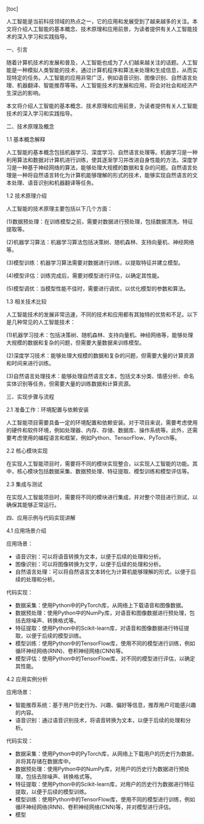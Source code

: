 
[toc]                    
                
                
人工智能是当前科技领域的热点之一，它的应用和发展受到了越来越多的关注。本文将介绍人工智能的基本概念、技术原理和应用前景，为读者提供有关人工智能技术的深入学习和实践指导。

一、引言

随着计算机技术的发展和普及，人工智能也成为了人们越来越关注的话题。人工智能是一种模拟人类智能的技术，通过计算机程序和算法来处理和生成信息，从而实现特定的任务。人工智能的应用非常广泛，例如语音识别、图像识别、自然语言处理、机器翻译、智能推荐等等。人工智能技术的发展和应用，将会对社会和经济产生深远的影响。

本文将介绍人工智能的基本概念、技术原理和应用前景，为读者提供有关人工智能技术的深入学习和实践指导。

二、技术原理及概念

1.1 基本概念解释

人工智能的基本概念包括机器学习、深度学习、自然语言处理等。机器学习是一种利用算法和数据对计算机进行训练，使其逐渐学习并改进自身性能的方法。深度学习是一种基于神经网络的算法，能够处理大规模的数据和复杂的问题。自然语言处理是一种将自然语言转化为计算机能够理解的形式的技术，能够实现自然语言的文本处理、语音识别和机器翻译等任务。

1.2 技术原理介绍

人工智能的技术原理主要包括以下几个方面：

(1)数据预处理：在训练模型之前，需要对数据进行预处理，包括数据清洗、特征提取等。

(2)机器学习算法：机器学习算法包括决策树、随机森林、支持向量机、神经网络等。

(3)模型训练：机器学习算法需要对数据进行训练，以提取特征并建立模型。

(4)模型评估：训练完成后，需要对模型进行评估，以确定其性能。

(5)模型调优：当模型性能不佳时，需要进行调优，以优化模型的参数和算法。

1.3 相关技术比较

人工智能技术的发展非常迅速，不同的技术和应用都有其独特的优势和不足。以下是几种常见的人工智能技术：

(1)机器学习技术：包括决策树、随机森林、支持向量机、神经网络等，能够处理大规模的数据和复杂的问题，但需要大量数据来训练模型。

(2)深度学习技术：能够处理大规模的数据和复杂的问题，但需要大量的计算资源和时间来进行训练。

(3)自然语言处理技术：能够处理自然语言文本，包括文本分类、情感分析、命名实体识别等任务，但需要大量的训练数据和计算资源。

三、实现步骤与流程

2.1 准备工作：环境配置与依赖安装

人工智能项目需要具备一定的环境配置和依赖安装。对于项目来说，需要考虑使用的硬件和软件环境，例如处理器、内存、存储、数据库、操作系统等。此外，还需要考虑使用的编程语言和框架，例如Python、TensorFlow、PyTorch等。

2.2 核心模块实现

在实现人工智能项目时，需要将不同的模块实现整合，以实现人工智能的功能。其中，核心模块包括数据采集、数据预处理、特征提取、模型训练和模型评估等。

2.3 集成与测试

在实现人工智能项目时，需要将不同的模块进行集成，并对整个项目进行测试，以确保其能够正常运行。

四、应用示例与代码实现讲解

4.1 应用场景介绍

应用场景：

- 语音识别：可以将语音转换为文本，以便于后续的处理和分析。
- 图像识别：可以将图像转换为文字，以便于后续的处理和分析。
- 自然语言处理：可以将自然语言文本转化为计算机能够理解的形式，以便于后续的处理和分析。

代码实现：

- 数据采集：使用Python中的PyTorch库，从网络上下载语音和图像数据。
- 数据预处理：使用Python中的NumPy库，对语音和图像数据进行预处理，包括去除噪声、转换格式等。
- 特征提取：使用Python中的Scikit-learn库，对语音和图像数据进行特征提取，以便于后续的模型训练。
- 模型训练：使用Python中的TensorFlow库，使用不同的模型进行训练，例如循环神经网络(RNN)、卷积神经网络(CNN)等。
- 模型评估：使用Python中的TensorFlow库，对不同的模型进行评估，以确定其性能。

4.2 应用实例分析

应用场景：

- 智能推荐系统：基于用户历史行为、兴趣、偏好等信息，推荐用户可能感兴趣的内容。
- 语音识别：通过语音识别技术，将语音转换为文本，以便于后续的处理和分析。

代码实现：

- 数据采集：使用Python中的PyTorch库，从网络上下载用户的历史行为数据，并将其存储在数据库中。
- 数据预处理：使用Python中的NumPy库，对用户的历史行为数据进行预处理，包括去除噪声、转换格式等。
- 特征提取：使用Python中的Scikit-learn库，对用户的历史行为数据进行特征提取，以便于后续的模型训练。
- 模型训练：使用Python中的TensorFlow库，使用不同的模型进行训练，例如循环神经网络(RNN)、卷积神经网络(CNN)等，并对模型进行评估。
- 模型

